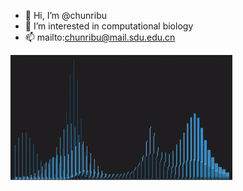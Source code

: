 - 👋 Hi, I’m @chunribu
- 👀 I’m interested in computational biology
- 📫 mailto:chunribu@mail.sdu.edu.cn

<img src="src/datadance.gif" height=200></img>
